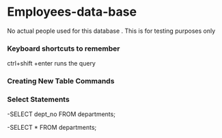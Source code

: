 # Employees-data-base
No actual people used for this database . This is for testing purposes only 
### Keyboard shortcuts to remember 
  ctrl+shift +enter   runs the query 



### Creating New Table Commands 



### Select Statements 

-SELECT
    dept_no
FROM
    departments;
    
-SELECT
    *
FROM
    departments;
    
 
